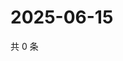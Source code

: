 # 2025-06-15

共 0 条

<!-- BEGIN ZHIHUVIDEO -->
<!-- 最后更新时间 Sun Jun 15 2025 01:09:06 GMT+0800 (China Standard Time) -->

<!-- END ZHIHUVIDEO -->
